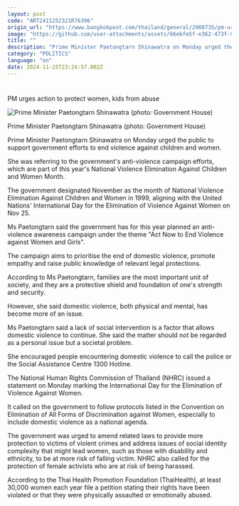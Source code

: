```yaml
---
layout: post
code: "ART2411252321R76396"
origin_url: "https://www.bangkokpost.com/thailand/general/2908735/pm-urges-action-to-protect-women-kids-from-abuse"
image: "https://github.com/user-attachments/assets/b6ebfe5f-e362-473f-9705-39b799e1945b"
title: ""
description: "Prime Minister Paetongtarn Shinawatra on Monday urged the public to support government efforts to end violence against children and women."
category: "POLITICS"
language: "en"
date: 2024-11-25T23:24:57.802Z
---
```


# 

PM urges action to protect women, kids from abuse

![Prime Minister Paetongtarn Shinawatra (photo: Government House)](https://github.com/user-attachments/assets/d3cf8cda-f18a-4314-b6e5-f9e63d9f7329)

Prime Minister Paetongtarn Shinawatra (photo: Government House)

Prime Minister Paetongtarn Shinawatra on Monday urged the public to support government efforts to end violence against children and women.

She was referring to the government's anti-violence campaign efforts, which are part of this year's National Violence Elimination Against Children and Women Month.

The government designated November as the month of National Violence Elimination Against Children and Women in 1999, aligning with the United Nations' International Day for the Elimination of Violence Against Women on Nov 25.

Ms Paetongtarn said the government has for this year planned an anti-violence awareness campaign under the theme "Act Now to End Violence against Women and Girls".

The campaign aims to prioritise the end of domestic violence, promote empathy and raise public knowledge of relevant legal protections.

According to Ms Paetongtarn, families are the most important unit of society, and they are a protective shield and foundation of one's strength and security.

However, she said domestic violence, both physical and mental, has become more of an issue.

Ms Paetongtarn said a lack of social intervention is a factor that allows domestic violence to continue. She said the matter should not be regarded as a personal issue but a societal problem.

She encouraged people encountering domestic violence to call the police or the Social Assistance Centre 1300 Hotline.

The National Human Rights Commission of Thailand (NHRC) issued a statement on Monday marking the International Day for the Elimination of Violence Against Women.

It called on the government to follow protocols listed in the Convention on Elimination of All Forms of Discrimination against Women, especially to include domestic violence as a national agenda.

The government was urged to amend related laws to provide more protection to victims of violent crimes and address issues of social identity complexity that might lead women, such as those with disability and ethnicity, to be at more risk of falling victim. NHRC also called for the protection of female activists who are at risk of being harassed.

According to the Thai Health Promotion Foundation (ThaiHealth), at least 30,000 women each year file a petition stating their rights have been violated or that they were physically assaulted or emotionally abused.